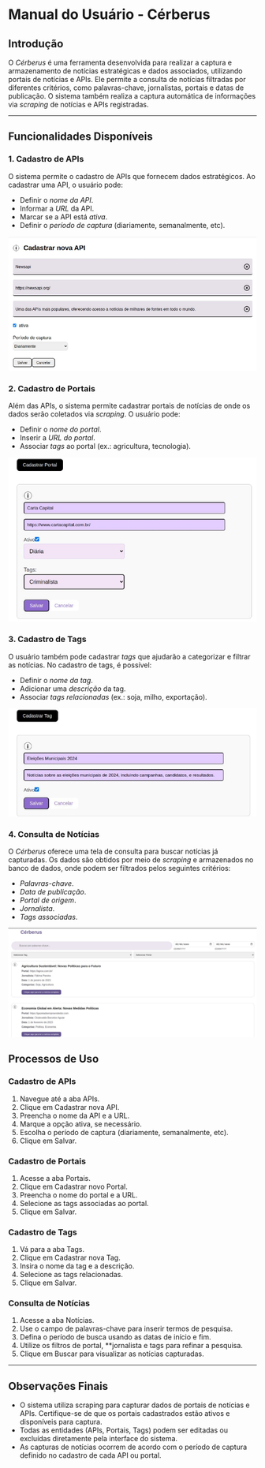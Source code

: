 # Manual do Usuário - Cérberus

## Introdução

O *Cérberus* é uma ferramenta desenvolvida para realizar a captura e armazenamento de notícias estratégicas e dados associados, utilizando portais de notícias e APIs. Ele permite a consulta de notícias filtradas por diferentes critérios, como palavras-chave, jornalistas, portais e datas de publicação. O sistema também realiza a captura automática de informações via *scraping* de notícias e APIs registradas.

---

## Funcionalidades Disponíveis

### 1. Cadastro de APIs

O sistema permite o cadastro de APIs que fornecem dados estratégicos. Ao cadastrar uma API, o usuário pode:

- Definir o *nome da API*.
- Informar a *URL* da API.
- Marcar se a API está *ativa*.
- Definir o *período de captura* (diariamente, semanalmente, etc).

![Exemplo de cadastro de API](../documentação/assets/cadastraApi.jpeg)

### 2. Cadastro de Portais

Além das APIs, o sistema permite cadastrar portais de notícias de onde os dados serão coletados via *scraping*. O usuário pode:

- Definir o *nome do portal*.
- Inserir a *URL do portal*.
- Associar *tags* ao portal (ex.: agricultura, tecnologia).

![Exemplo de cadastro de portal](../documentação/assets/cadastraPortal.jpeg)

### 3. Cadastro de Tags

O usuário também pode cadastrar *tags* que ajudarão a categorizar e filtrar as notícias. No cadastro de tags, é possível:

- Definir o *nome da tag*.
- Adicionar uma *descrição* da tag.
- Associar *tags relacionadas* (ex.: soja, milho, exportação).

![Exemplo de cadastro de tag](../documentação/assets/cadastraTag.jpeg)

### 4. Consulta de Notícias

O *Cérberus* oferece uma tela de consulta para buscar notícias já capturadas. Os dados são obtidos por meio de *scraping* e armazenados no banco de dados, onde podem ser filtrados pelos seguintes critérios:

- *Palavras-chave*.
- *Data de publicação*.
- *Portal de origem*.
- *Jornalista*.
- *Tags associadas*.

![Exemplo de Consulta de Notícia](../documentação/assets/consultaNoticia.jpeg)
## Processos de Uso

### Cadastro de APIs

1. Navegue até a aba APIs.
2. Clique em Cadastrar nova API.
3. Preencha o nome da API e a URL.
4. Marque a opção ativa, se necessário.
5. Escolha o período de captura (diariamente, semanalmente, etc).
6. Clique em Salvar.

### Cadastro de Portais

1. Acesse a aba Portais.
2. Clique em Cadastrar novo Portal.
3. Preencha o nome do portal e a URL.
4. Selecione as tags associadas ao portal.
5. Clique em Salvar.

### Cadastro de Tags

1. Vá para a aba Tags.
2. Clique em Cadastrar nova Tag.
3. Insira o nome da tag e a descrição.
4. Selecione as tags relacionadas.
5. Clique em Salvar.

### Consulta de Notícias

1. Acesse a aba Notícias.
2. Use o campo de palavras-chave para inserir termos de pesquisa.
3. Defina o período de busca usando as datas de início e fim.
4. Utilize os filtros de portal, **jornalista e tags para refinar a pesquisa.
5. Clique em Buscar para visualizar as notícias capturadas.

---

## Observações Finais

- O sistema utiliza scraping para capturar dados de portais de notícias e APIs. Certifique-se de que os portais cadastrados estão ativos e disponíveis para captura.
- Todas as entidades (APIs, Portais, Tags) podem ser editadas ou excluídas diretamente pela interface do sistema.
- As capturas de notícias ocorrem de acordo com o período de captura definido no cadastro de cada API ou portal.